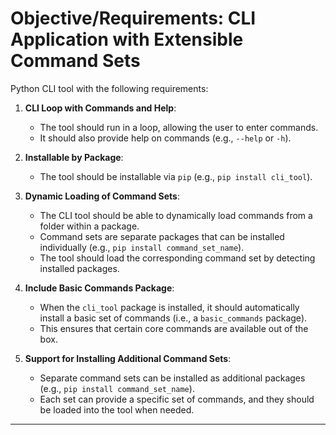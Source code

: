 # Objective/Requirements: CLI Application with Extensible Command Sets

Python CLI tool with the following requirements:

1. **CLI Loop with Commands and Help**:

    - The tool should run in a loop, allowing the user to enter commands.
    - It should also provide help on commands (e.g., `--help` or `-h`).

2. **Installable by Package**:

    - The tool should be installable via `pip` (e.g., `pip install cli_tool`).

3. **Dynamic Loading of Command Sets**:

    - The CLI tool should be able to dynamically load commands from a folder within a package.
    - Command sets are separate packages that can be installed individually (e.g., `pip install command_set_name`).
    - The tool should load the corresponding command set by detecting installed packages.

4. **Include Basic Commands Package**:

    - When the `cli_tool` package is installed, it should automatically install a basic set of commands (i.e., a `basic_commands` package).
    - This ensures that certain core commands are available out of the box.

5. **Support for Installing Additional Command Sets**:
    - Separate command sets can be installed as additional packages (e.g., `pip install command_set_name`).
    - Each set can provide a specific set of commands, and they should be loaded into the tool when needed.

---
